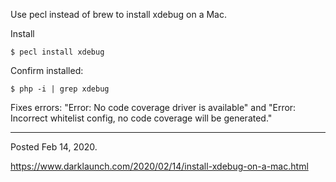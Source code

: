 Use pecl instead of brew to install xdebug on a Mac.

Install
```
$ pecl install xdebug
```

Confirm installed:
```
$ php -i | grep xdebug
```

Fixes errors: "Error: No code coverage driver is available" and "Error:  Incorrect whitelist config, no code coverage will be generated."

---

Posted Feb 14, 2020.

https://www.darklaunch.com/2020/02/14/install-xdebug-on-a-mac.html